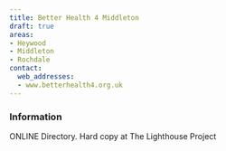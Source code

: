 ```yaml
---
title: Better Health 4 Middleton
draft: true
areas:
- Heywood
- Middleton
- Rochdale
contact:
  web_addresses:
  - www.betterhealth4.org.uk
---
```


### Information
ONLINE Directory. Hard copy at The Lighthouse Project

